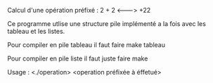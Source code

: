 Calcul d'une opération préfixé : 2 + 2 <---> +22

Ce programme utlise une structure pile implémenté a la fois avec les tableau et les listes.

Pour compiler en pile tableau il faut faire make tableau

Pour compiler en pile liste il faut juste faire make

Usage : <./operation> <operation préfixée à éffetué>
